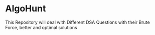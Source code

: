 # AlgoHunt
This Repository will deal with Different DSA Questions with their Brute Force, better and optimal solutions
